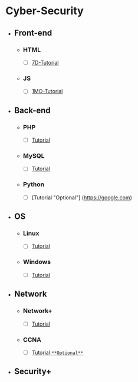 # Cyber-Security
* ## Front-end
  - ### HTML
    - [ ] [7D-Tutorial](https://youtube.com/playlist?list=PLDoPjvoNmBAw_t_XWUFbBX-c9MafPk9ji&si=sfxD0IXLEHsniFw6)
  - ### JS
    - [ ] [1MO-Tutorial](https://youtube.com/playlist?list=PLDoPjvoNmBAx3kiplQR_oeDqLDBUDYwVv&si=Gfbhn2k2bbG-cedb)
* ## Back-end
  - ### PHP
    - [ ] [Tutorial](https://google.com)
  - ### MySQL
    - [ ] [Tutorial](https://google.com)
  - ### Python
    - [ ] [Tutorial "Optional"] (https://google.com)
* ## OS
  - ### Linux
    - [ ] [Tutorial](https://google.com)
  - ### Windows
    - [ ] [Tutorial](https://google.com)
* ## Network
  - ### Network+
    - [ ] [Tutorial]([https://google.com](https://youtube.com/playlist?list=PLH-n8YK76vIiuIZoWvHL7AvtrDV7hR3He&si=uaSqz0zKb5p6yvXa))
  - ### CCNA
    - [ ] [Tutorial `**Optional**` ](https://google.com)
* ## Security+
